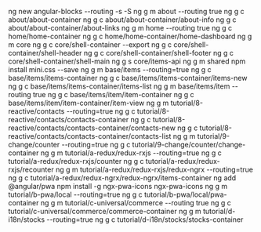 ng new angular-blocks --routing -s -S
ng g m about --routing true
ng g c about/about-container
ng g c about/about-container/about-info
ng g c about/about-container/about-links
ng g m home --routing true
ng g c home/home-container
ng g c home/home-container/home-dashboard
ng g m core
ng g c core/shell-container --export
ng g c core/shell-container/shell-header
ng g c core/shell-container/shell-footer
ng g c core/shell-container/shell-main
ng g s core/items-api
ng g m shared
npm install mini.css --save
ng g m base/items --routing=true
ng g c base/items/items-container
ng g c base/items/items-container/items-new
ng g c base/items/items-container/items-list
ng g m base/items/item --routing true
ng g c base/items/item/item-container
ng g c base/items/item/item-container/item-view
ng g m tutorial/8-reactive/contacts --routing=true
ng g c tutorial/8-reactive/contacts/contacts-container
ng g c tutorial/8-reactive/contacts/contacts-container/contacts-new
ng g c tutorial/8-reactive/contacts/contacts-container/contacts-list
ng g m tutorial/9-change/counter --routing=true
ng g c tutorial/9-change/counter/change-container
ng g m tutorial/a-redux/redux-rxjs --routing=true
ng g c tutorial/a-redux/redux-rxjs/counter
ng g c tutorial/a-redux/redux-rxjs/recounter
ng g m tutorial/a-redux/redux-rxjs/redux-ngrx --routing=true
ng g c tutorial/a-redux/redux-ngrx/redux-ngrx/items-container
ng add @angular/pwa
npm install -g ngx-pwa-icons
ngx-pwa-icons
ng g m tutorial/b-pwa/local --routing=true
ng g c tutorial/b-pwa/local/pwa-container
ng g m tutorial/c-universal/commerce --routing true
ng g c tutorial/c-universal/commerce/commerce-container
ng g m tutorial/d-i18n/stocks --routing=true
ng g c tutorial/d-i18n/stocks/stocks-container
